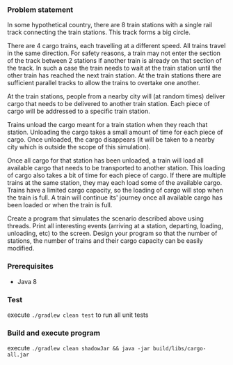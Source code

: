 ### Problem statement

In some hypothetical country, there are 8 train stations with a single rail track
connecting the train stations. This track forms a big circle.
 
There are 4 cargo trains, each travelling at a different speed. All trains travel in the
same direction. For safety reasons, a train may not enter the section of the track
between 2 stations if another train is already on that section of the track. In such a
case the train needs to wait at the train station until the other train has reached the
next train station. At the train stations there are sufficient parallel tracks to allow the
trains to overtake one another.
 
At the train stations, people from a nearby city will (at random times) deliver cargo
that needs to be delivered to another train station. Each piece of cargo will be
addressed to a specific train station.
 
Trains unload the cargo meant for a train station when they reach that station.
Unloading the cargo takes a small amount of time for each piece of cargo. Once
unloaded, the cargo disappears (it will be taken to a nearby city which is outside the
scope of this simulation).
 
Once all cargo for that station has been unloaded, a train will load all available cargo
that needs to be transported to another station. This loading of cargo also takes a bit
of time for each piece of cargo. If there are multiple trains at the same station, they
may each load some of the available cargo. Trains have a limited cargo capacity, so
the loading of cargo will stop when the train is full. A train will continue its' journey
once all available cargo has been loaded or when the train is full.
 
Create a program that simulates the scenario described above using threads. Print all
interesting events (arriving at a station, departing, loading, unloading, etc) to the
screen. Design your program so that the number of stations, the number of trains
and their cargo capacity can be easily modified.

### Prerequisites
* Java 8 

### Test
execute `./gradlew clean test` to run all unit tests

### Build and execute program

execute `./gradlew clean shadowJar && java -jar build/libs/cargo-all.jar`

